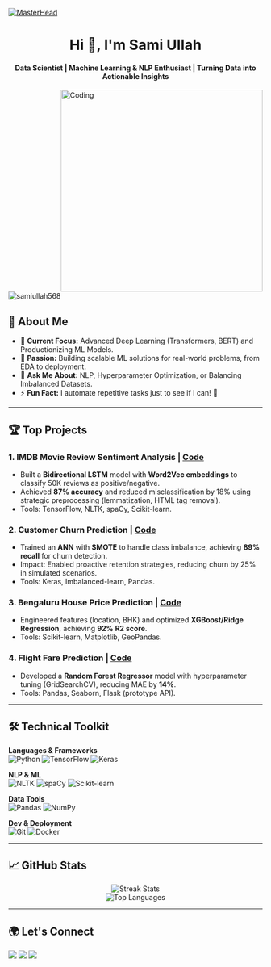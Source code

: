 [![MasterHead](https://camo.githubusercontent.com/5a51e293c9f568a66c3ccf3f4eb397c77706120b077be0cabca9f0bd271374dd/68747470733a2f2f6d656469612e6c6963646e2e636f6d2f646d732f696d6167652f4334443132415145536a37322d733567454b672f61727469636c652d636f7665725f696d6167652d736872696e6b5f3630305f323030302f302f313632363735333836373131303f653d3231343734383336343726763d6265746126743d4b6637594175775a74794347594c4e63682d4d676335654f432d376837754c5f646e424149677341465251)](https://SamiUllah568.io)

<h1 align="center">Hi 👋, I'm Sami Ullah</h1>
<h4 align="center">Data Scientist | Machine Learning & NLP Enthusiast | Turning Data into Actionable Insights</h4>
<img align="right" alt="Coding" width="400" src="https://media.giphy.com/media/qgQUggAC3Pfv687qPC/giphy.gif">

<p align="left"> <img src="https://komarev.com/ghpvc/?username=samiullah568&label=Profile%20views&color=0e75b6&style=flat" alt="samiullah568" /> </p>

## 🚀 About Me
- 🔭 **Current Focus:** Advanced Deep Learning (Transformers, BERT) and Productionizing ML Models.
- 🌟 **Passion:** Building scalable ML solutions for real-world problems, from EDA to deployment.
- 💬 **Ask Me About:** NLP, Hyperparameter Optimization, or Balancing Imbalanced Datasets.
- ⚡ **Fun Fact:** I automate repetitive tasks just to see if I can! 🤖

---

## 🏆 **Top Projects**
### **1. IMDB Movie Review Sentiment Analysis** | [Code](https://github.com/SamiUllah568/IMDB-Sentiment-Analysis)
- Built a **Bidirectional LSTM** model with **Word2Vec embeddings** to classify 50K reviews as positive/negative.
- Achieved **87% accuracy** and reduced misclassification by 18% using strategic preprocessing (lemmatization, HTML tag removal).
- Tools: TensorFlow, NLTK, spaCy, Scikit-learn.

### **2. Customer Churn Prediction** | [Code](https://github.com/SamiUllah568/Customer-Churn-Prediction)
- Trained an **ANN** with **SMOTE** to handle class imbalance, achieving **89% recall** for churn detection.
- Impact: Enabled proactive retention strategies, reducing churn by 25% in simulated scenarios.
- Tools: Keras, Imbalanced-learn, Pandas.

### **3. Bengaluru House Price Prediction** | [Code](https://github.com/SamiUllah568/Bengaluru-House-Price-prediction)
- Engineered features (location, BHK) and optimized **XGBoost/Ridge Regression**, achieving **92% R2 score**.
- Tools: Scikit-learn, Matplotlib, GeoPandas.

### **4. Flight Fare Prediction** | [Code](https://github.com/SamiUllah568/Flight-Fare-Prediction)
- Developed a **Random Forest Regressor** model with hyperparameter tuning (GridSearchCV), reducing MAE by **14%**.
- Tools: Pandas, Seaborn, Flask (prototype API).

---

## 🛠️ **Technical Toolkit**
**Languages & Frameworks**  
![Python](https://img.shields.io/badge/-Python-3776AB?logo=python&logoColor=white)
![TensorFlow](https://img.shields.io/badge/-TensorFlow-FF6F00?logo=tensorflow)
![Keras](https://img.shields.io/badge/-Keras-D00000?logo=keras)

**NLP & ML**  
![NLTK](https://img.shields.io/badge/-NLTK-259d92)
![spaCy](https://img.shields.io/badge/-spaCy-09a3d5)
![Scikit-learn](https://img.shields.io/badge/-ScikitLearn-F7931E?logo=scikitlearn)

**Data Tools**  
![Pandas](https://img.shields.io/badge/-Pandas-150458?logo=pandas)
![NumPy](https://img.shields.io/badge/-NumPy-013243?logo=numpy)

**Dev & Deployment**  
![Git](https://img.shields.io/badge/-Git-F05032?logo=git)
![Docker](https://img.shields.io/badge/-Docker-2496ED?logo=docker)

---

## 📈 **GitHub Stats**
<p align="center">
  <img src="https://github-readme-streak-stats.herokuapp.com/?user=samiullah568&theme=dark" alt="Streak Stats">
  <br>
  <img src="https://github-readme-stats.vercel.app/api/top-langs/?username=samiullah568&layout=compact&theme=vision-friendly-dark" alt="Top Languages">
</p>

---

## 🌍 **Let's Connect**
<a href="https://www.linkedin.com/in/sami-ullah-b10b93300/"><img src="https://img.shields.io/badge/LinkedIn-0077B5?logo=linkedin&logoColor=white"></a>
<a href="https://kaggle.com/samikhan25"><img src="https://img.shields.io/badge/Kaggle-20BEFF?logo=kaggle"></a>
<a href="mailto:sk2579784@gmail.com"><img src="https://img.shields.io/badge/Gmail-D14836?logo=gmail"></a>
